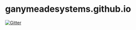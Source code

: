 # ganymeadesystems.github.io

[![Gitter](https://badges.gitter.im/GanymeadeSystems/ganymeadesystems.github.io.svg)](https://gitter.im/GanymeadeSystems/ganymeadesystems.github.io?utm_source=badge&utm_medium=badge&utm_campaign=pr-badge&utm_content=badge)